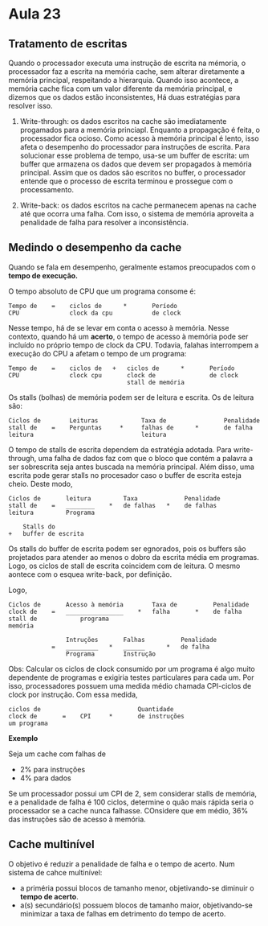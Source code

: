 # Aula 23

## Tratamento de escritas

Quando o processador executa uma instrução de escrita na mémoria, o processador faz a escrita na memória cache, sem alterar diretamente a memória principal, respeitando a hierarquia. Quando isso acontece, a memória cache fica com um valor diferente da memória principal, e dizemos que os dados estão inconsistentes, Há duas estratégias para resolver isso.

 1. Write-through: os dados escritos na cache são imediatamente progamados para a memória princiapl. Enquanto a propagação é feita, o processador fica ocioso. Como acesso à memória principal é lento, isso afeta o desempenho do processador para instruções de escrita. Para solucionar esse problema de tempo, usa-se um buffer de escrita: um buffer que armazena os dados que devem ser propagados à memória principal. Assim que os dados são escritos no buffer, o processador entende que o processo de escrita terminou e prossegue com o processamento.

 2. Write-back: os dados escritos na cache permanecem apenas na cache até que ocorra uma falha. Com isso, o sistema de memória aproveita a penalidade de falha para resolver a inconsistência.

 ## Medindo o desempenho da cache

 Quando se fala em desempenho, geralmente estamos preocupados com o **tempo de execução.**

 O tempo absoluto de CPU que um programa consome é:

    Tempo de    =    ciclos de      *       Período
    CPU              clock da cpu           de clock

Nesse tempo, há de se levar em conta o acesso à memória. Nesse contexto, quando há um **acerto**, o tempo de acesso à memória pode ser incluído no próprio tempo de clock da CPU. Todavia, falahas interrompem a execução do CPU a afetam o tempo de um programa:

    Tempo de    =    ciclos de   +   ciclos de      *       Período
    CPU              clock cpu       clock de               de clock
                                     stall de memória

Os stalls (bolhas) de memória podem ser de leitura e escrita. Os de leitura são:

    Ciclos de        Leituras            Taxa de                Penalidade
    stall de    =    Perguntas     *     falhas de      *       de falha
    leitura                              leitura

O tempo de stalls de escrita dependem da estratégia adotada. Para write-through, uma falha de dados faz com que o bloco que contém a palavra a ser sobrescrita seja antes buscada na memória principal. Além disso, uma escrita pode gerar stalls no procesador caso o buffer de escrita esteja cheio. Deste modo, 

    Ciclos de       leitura         Taxa             Penalidade
    stall de    =   ________    *   de falhas   *    de falhas
    leitura         Programa

        Stalls do
    +   buffer de escrita

Os stalls do buffer de escrita podem ser egnorados, pois os buffers são projetados para atender ao menos o dobro da escrita média em programas. Logo, os ciclos de stall de escrita coincidem com de leitura. O mesmo aontece com o esquea write-back, por definição.

Logo, 

    Ciclos de       Acesso à memória        Taxa de          Penalidade
    clock de    =   ________________    *   falha       *    de falha
    stall de            programa
    memória

                    Intruções       Falhas          Penalidade
                =   _________   *   ______      *   de falha
                    Programa        Instrução

Obs: Calcular os ciclos de clock consumido por um programa é algo muito dependente de programas e exigiria testes particulares para cada um. Por isso, processadores possuem uma medida médio chamada CPI-ciclos de clock por instrução. Com essa medida,

    ciclos de                           Quantidade
    clock de       =    CPI     *       de instruções
    um programa

**Exemplo**

Seja um cache com falhas de
- 2% para instruções
- 4% para dados

Se um processador possui um CPI de 2, sem considerar stalls de memória, e a penalidade de falha é 100 ciclos, determine o quão mais rápida seria o processador se a cache nunca falhasse. COnsidere que em médio, 36% das instruções são de acesso à memória.

## Cache multinível

O objetivo é reduzir a penalidade de falha e o tempo de acerto. Num sistema de cahce multinível:

- a priméria possui blocos de tamanho menor, objetivando-se diminuir o **tempo de acerto**.
- a(s) secundário(s) possuem blocos de tamanho maior, objetivando-se minimizar a taxa de falhas em detrimento do tempo de acerto.